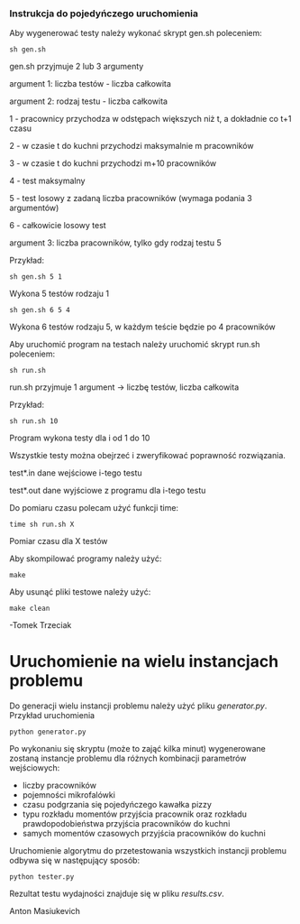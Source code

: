 ### Instrukcja do pojedyńczego uruchomienia

Aby wygenerować testy należy wykonać skrypt gen.sh poleceniem:

	sh gen.sh

gen.sh przyjmuje 2 lub 3 argumenty

argument 1: liczba testów - liczba całkowita

argument 2: rodzaj testu - liczba całkowita

1 - pracownicy przychodza w odstępach większych niż t, a dokładnie co t+1 czasu

2 - w czasie t do kuchni przychodzi maksymalnie m pracowników

3 - w czasie t do kuchni przychodzi m+10 pracowników

4 - test maksymalny

5 - test losowy z zadaną liczba pracowników (wymaga podania 3 argumentów)

6 - całkowicie losowy test

argument 3: liczba pracowników, tylko gdy rodzaj testu 5

Przykład:

	sh gen.sh 5 1
	
Wykona 5 testów rodzaju 1

	sh gen.sh 6 5 4
	
Wykona 6 testów rodzaju 5, w każdym teście będzie po 4 pracowników

Aby uruchomić program na testach należy uruchomić skrypt run.sh poleceniem:

	sh run.sh

run.sh przyjmuje 1 argument -> liczbę testów, liczba całkowita

Przykład:

	sh run.sh 10

Program wykona testy dla i od 1 do 10

Wszystkie testy można obejrzeć i zweryfikować poprawność rozwiązania.

test*.in	dane wejściowe i-tego testu

test*.out	dane wyjściowe z programu dla i-tego testu

Do pomiaru czasu polecam użyć funkcji time:

	time sh run.sh X

Pomiar czasu dla X testów

Aby skompilować programy należy użyć:

	make

Aby usunąć pliki testowe należy użyć:

	make clean

-Tomek Trzeciak


# Uruchomienie na wielu instancjach problemu
Do generacji wielu instancji problemu należy użyć pliku *generator.py*. Przykład uruchomienia
```
python generator.py
```

Po wykonaniu się skryptu (może to zająć kilka minut) wygenerowane zostaną instancje problemu dla różnych kombinacji parametrów wejściowych: 
* liczby pracowników
* pojemności mikrofalówki
* czasu podgrzania się pojedyńczego kawałka pizzy
* typu rozkładu momentów przyjścia pracownik oraz rozkładu prawdopodobieństwa przyjścia pracowników do kuchni
* samych momentów czasowych przyjścia pracowników do kuchni

Uruchomienie algorytmu do przetestowania wszystkich instancji problemu odbywa się w następujący sposób:
```
python tester.py
```

Rezultat testu wydajności znajduje się w pliku *results.csv*.

Anton Masiukevich
